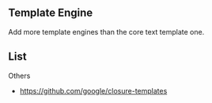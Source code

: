 ## Template Engine


Add more template engines than the core text template one.


## List
Others

  * https://github.com/google/closure-templates
